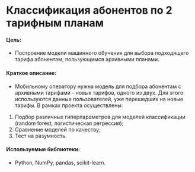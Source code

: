 # Классификация абонентов по 2 тарифным планам

#### Цель: 
- Построение модели машинного обучения для выбора подходящего тарифа абонентам, пользующимся архивными планами.

#### Краткое описание:
- Мобильному оператору нужна модель для подбора абонентам с архивными тарифами - новых тарифов, одного из двух. Для этого используются данные пользователей, уже перешедших на новые тарифы. В рамках проекта осуществлены:
1. Подбор различных гиперпараметров для моделей классификации (random forest, логистическая регрессия);
2. Сравнение моделей по качеству;
3. Тест на разумность.

#### Используемые библиотеки:
- Python, NumPy, pandas, scikit-learn.